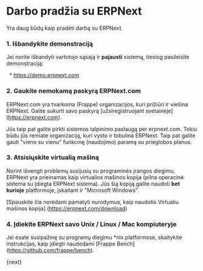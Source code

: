 <!-- add-breadcrumbs -->
# Darbo pradžia su ERPNext

Yra daug būdų kaip pradėti darbą su ERPNext.

### 1\. Išbandykite demonstraciją

Jei norite išbandyti vartotojo sąsają ir **pajausti** sistemą, tiesiog
pasileisite demonstraciją:

  * <https://demo.erpnext.com>

### 2\. Gaukite nemokamą paskyrą ERPNext.com

ERPNext.com yra tvarkoma (Frappe) organizacijos, kuri prižiūri ir viešina ERPNext. Galite sukurti savo paskyrą [užsiregistruojant svetainėje] (https://erpnext.com).

Jūs taip pat galite pirkti sistemos talpinimo paslaugą per erpnext.com. Tokiu būdu jūs remiate organizaciją, kuri vysto ir tobulina ERPNext. Taip pat galite gauti "vieno su vienu" funkcinę (naudojimo) paramą su
prieglobos planus.

### 3\. Atsisiųskite virtualią mašiną

Norint išvengti problemų susijusių su programinės įrangos diegimu, ERPNext yra prieinamas kaip virtualios mašinos kopija (pilna operacinė sistema su įdiegta ERPNext sistema). Jūs šią kopiją galite naudoti **bet kurioje** platformoje, įskaitant ir "Microsoft Windows".

[Spauskite čia norėdami pamatyti nurodymus, kaip naudotis Virtualiu
mašinos kopija] (https://erpnext.com/download)

### 4\. Įdiekite ERPNext savo Unix / Linux / Mac kompiuteryje

Jei esate susipažinę su programų diegimu *nix platformose, skaitykite instrukcijas, kaip įdiegti naudodami [Frappe Bench] (https://github.com/frappe/bench).

{next}
